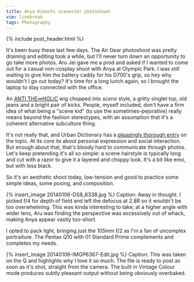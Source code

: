 ```yaml
---
title: Anya Kimochi scenester photoshoot
vim: linebreak
tags: Photography
---
```


{% include post_header.html %}

It's been busy these last few days. The Air Gear photoshoot was pretty draining and editing took a while, but I'll never turn down an opportunity to go take more photos. Aru Jei gave me a prod and asked if I wanted to come out for a casual non-cosplay shoot with Anya at Olympic Park. I was still waiting to give him the battery caddy for his D700's grip, so hey why wouldn't I go out today? It's time for a long lunch again, so I brought the laptop to stay connected with the office.

An [ANTI THE∞HOLiC](http://vocaloid.wikia.com/wiki/ANTI_THE%E2%88%9EHOLiC) wig chopped into *scene* style, a gritty singlet top, old jeans and a bright pair of kicks. People, myself included, don't have a firm idea of what being a "scene kid" (to use the sometimes-pejorative) really means beyond the fashion stereotypes, with an assumption that it's a coherent alternative subculture thing.

It's not really that, and Urban Dictionary has a [pleasingly thorough entry](http://www.urbandictionary.com/define.php?term=scene&defid=1449447) on the topic. At its core its about personal expression and social interaction. But enough about that, that's bloody hard to communicate through photos. Let's keep pretending it's all so simple: a scene hairstyle is typically long and cut with a razor to give it a layered and choppy look. It's a bit like emo, but with less black.

So it's an aesthetic shoot today, low-tension and good to practice some simple ideas, some posing, and composition.

{% insert_image 20140106-DS8_6338.jpg %}
Caption: Away in thought. I picked f/4 for depth of field and left the defocus at 2.8R so it wouldn't be too overwhelming. This was kinda interesting to take; at a higher angle with wider lens, Aru was finding the perspective was excessively out of whack, making Anya appear vastly too-short.

I opted to pack light, bringing just the 105mm f/2 as I'm a fan of uncomplex portraiture. The Pentax Q10 with 01 Standard Prime complements and completes my needs.

{% insert_image 20140106-IMGP6367-Edit.jpg %}
Caption: This was taken on the Q and highlights why I love it so much. The file is ready to post as soon as it's shot, straight from the camera. The built in Vintage Colour mode produces subtly pleasant output without being obviously overbaked.
